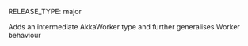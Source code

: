 RELEASE_TYPE: major 

Adds an intermediate AkkaWorker type and further generalises Worker behaviour
